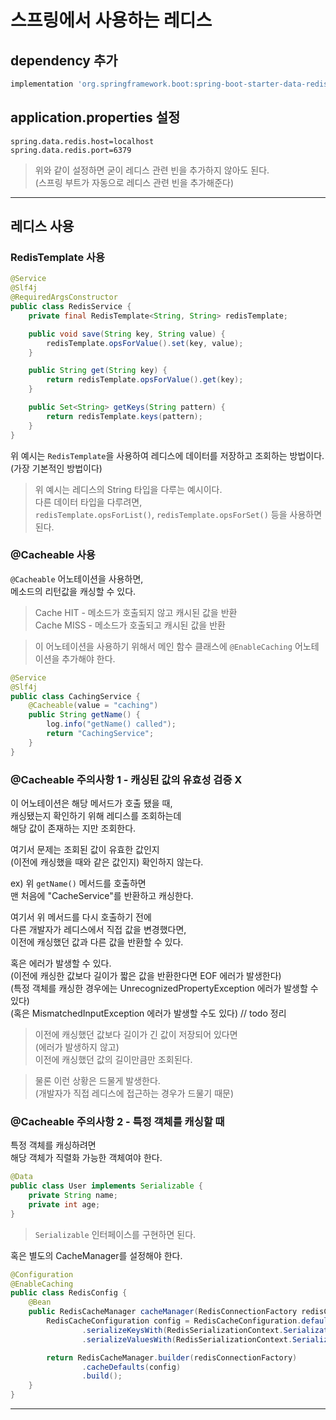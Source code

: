 # 스프링에서 사용하는 레디스

## dependency 추가

```gradle
implementation 'org.springframework.boot:spring-boot-starter-data-redis'
```

## application.properties 설정

```properties
spring.data.redis.host=localhost
spring.data.redis.port=6379
```

> 위와 같이 설정하면 굳이 레디스 관련 빈을 추가하지 않아도 된다.  
> (스프링 부트가 자동으로 레디스 관련 빈을 추가해준다)

---

## 레디스 사용

### RedisTemplate 사용

```java
@Service
@Slf4j
@RequiredArgsConstructor
public class RedisService {
    private final RedisTemplate<String, String> redisTemplate;

    public void save(String key, String value) {
        redisTemplate.opsForValue().set(key, value);
    }

    public String get(String key) {
        return redisTemplate.opsForValue().get(key);
    }

    public Set<String> getKeys(String pattern) {
        return redisTemplate.keys(pattern);
    }
}
```

위 예시는 `RedisTemplate`을 사용하여 레디스에 데이터를 저장하고 조회하는 방법이다.  
(가장 기본적인 방법이다)

> 위 예시는 레디스의 String 타입을 다루는 예시이다.  
> 다른 데이터 타입을 다루려면,  
> `redisTemplate.opsForList()`, `redisTemplate.opsForSet()` 등을 사용하면 된다.

### @Cacheable 사용

`@Cacheable` 어노테이션을 사용하면,  
메소드의 리턴값을 캐싱할 수 있다.

> Cache HIT - 메소드가 호출되지 않고 캐시된 값을 반환  
> Cache MISS - 메소드가 호출되고 캐시된 값을 반환

> 이 어노테이션을 사용하기 위해서
> 메인 함수 클래스에 `@EnableCaching` 어노테이션을 추가해야 한다.

```java
@Service
@Slf4j
public class CachingService {
    @Cacheable(value = "caching")
    public String getName() {
        log.info("getName() called");
        return "CachingService";
    }
}
```

### @Cacheable 주의사항 1 - 캐싱된 값의 유효성 검증 X

이 어노테이션은 해당 메서드가 호출 됐을 때,  
캐싱됐는지 확인하기 위해 레디스를 조회하는데  
해당 값이 존재하는 지만 조회한다.

여기서 문제는 조회된 값이 유효한 값인지  
(이전에 캐싱했을 때와 같은 값인지) 확인하지 않는다.

ex) 위 `getName()` 메서드를 호출하면  
맨 처음에 "CacheService"를 반환하고 캐싱한다.

여기서 위 메서드를 다시 호출하기 전에  
다른 개발자가 레디스에서 직접 값을 변경했다면,  
이전에 캐싱했던 값과 다른 값을 반환할 수 있다.  

혹은 에러가 발생할 수 있다.  
(이전에 캐싱한 값보다 길이가 짧은 값을 반환한다면 EOF 에러가 발생한다)  
(특정 객체를 캐싱한 경우에는 UnrecognizedPropertyException 에러가 발생할 수 있다)  
(혹은 MismatchedInputException 에러가 발생할 수도 있다)
// todo 정리

> 이전에 캐싱했던 값보다 길이가 긴 값이 저장되어 있다면  
> (에러가 발생하지 않고)  
> 이전에 캐싱했던 값의 길이만큼만 조회된다.

> 물론 이런 상황은 드물게 발생한다.  
> (개발자가 직접 레디스에 접근하는 경우가 드물기 때문)

### @Cacheable 주의사항 2 - 특정 객체를 캐싱할 때

특정 객체를 캐싱하려면  
해당 객체가 직렬화 가능한 객체여야 한다.

```java
@Data
public class User implements Serializable {
    private String name;
    private int age;
}
```

> `Serializable` 인터페이스를 구현하면 된다.

혹은 별도의 CacheManager를 설정해야 한다.

```java
@Configuration
@EnableCaching
public class RedisConfig {
    @Bean
    public RedisCacheManager cacheManager(RedisConnectionFactory redisConnectionFactory) {
        RedisCacheConfiguration config = RedisCacheConfiguration.defaultCacheConfig()
                .serializeKeysWith(RedisSerializationContext.SerializationPair.fromSerializer(new StringRedisSerializer()))
                .serializeValuesWith(RedisSerializationContext.SerializationPair.fromSerializer(new GenericJackson2JsonRedisSerializer()));

        return RedisCacheManager.builder(redisConnectionFactory)
                .cacheDefaults(config)
                .build();
    }
}
```

---